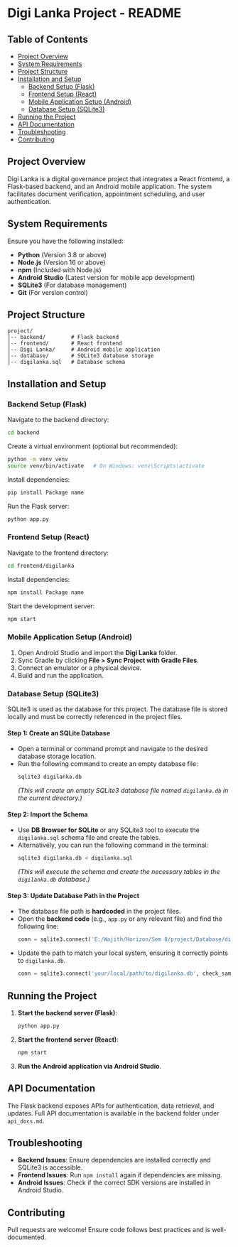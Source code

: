 # Digi Lanka Project - README

## Table of Contents
- [Project Overview](#project-overview)
- [System Requirements](#system-requirements)
- [Project Structure](#project-structure)
- [Installation and Setup](#installation-and-setup)
  - [Backend Setup (Flask)](#backend-setup-flask)
  - [Frontend Setup (React)](#frontend-setup-react)
  - [Mobile Application Setup (Android)](#mobile-application-setup-android)
  - [Database Setup (SQLite3)](#database-setup-sqlite3)
- [Running the Project](#running-the-project)
- [API Documentation](#api-documentation)
- [Troubleshooting](#troubleshooting)
- [Contributing](#contributing)

## Project Overview
Digi Lanka is a digital governance project that integrates a React frontend, a Flask-based backend, and an Android mobile application. The system facilitates document verification, appointment scheduling, and user authentication.

## System Requirements
Ensure you have the following installed:
- **Python** (Version 3.8 or above)
- **Node.js** (Version 16 or above)
- **npm** (Included with Node.js)
- **Android Studio** (Latest version for mobile app development)
- **SQLite3** (For database management)
- **Git** (For version control)

## Project Structure
```
project/
│-- backend/        # Flask backend
│-- frontend/       # React frontend
│-- Digi Lanka/     # Android mobile application
│-- database/       # SQLite3 database storage
│-- digilanka.sql   # Database schema
```

## Installation and Setup

### Backend Setup (Flask)
Navigate to the backend directory:
```sh
cd backend
```
Create a virtual environment (optional but recommended):
```sh
python -m venv venv
source venv/bin/activate   # On Windows: venv\Scripts\activate
```
Install dependencies:
```sh
pip install Package name
```
Run the Flask server:
```sh
python app.py
```

### Frontend Setup (React)
Navigate to the frontend directory:
```sh
cd frontend/digilanka
```
Install dependencies:
```sh
npm install Package name
```
Start the development server:
```sh
npm start
```

### Mobile Application Setup (Android)
1. Open Android Studio and import the **Digi Lanka** folder.
2. Sync Gradle by clicking **File > Sync Project with Gradle Files**.
3. Connect an emulator or a physical device.
4. Build and run the application.

### Database Setup (SQLite3)
SQLite3 is used as the database for this project. The database file is stored locally and must be correctly referenced in the project files.

#### **Step 1: Create an SQLite Database**
- Open a terminal or command prompt and navigate to the desired database storage location.
- Run the following command to create an empty database file:
  ```sh
  sqlite3 digilanka.db
  ```
  *(This will create an empty SQLite3 database file named `digilanka.db` in the current directory.)*

#### **Step 2: Import the Schema**
- Use **DB Browser for SQLite** or any SQLite3 tool to execute the `digilanka.sql` schema file and create the tables.
- Alternatively, you can run the following command in the terminal:
  ```sh
  sqlite3 digilanka.db < digilanka.sql
  ```
  *(This will execute the schema and create the necessary tables in the `digilanka.db` database.)*

#### **Step 3: Update Database Path in the Project**
- The database file path is **hardcoded** in the project files.
- Open the **backend code** (e.g., `app.py` or any relevant file) and find the following line:
  ```python
  conn = sqlite3.connect('E:/Wajith/Horizon/Sem 8/project/Database/digilanka.db', check_same_thread=False)
  ```
- Update the path to match your local system, ensuring it correctly points to `digilanka.db`.
  ```python
  conn = sqlite3.connect('your/local/path/to/digilanka.db', check_same_thread=False)
  ```

## Running the Project
1. **Start the backend server (Flask)**:
   ```sh
   python app.py
   ```
2. **Start the frontend server (React)**:
   ```sh
   npm start
   ```
3. **Run the Android application via Android Studio**.

## API Documentation
The Flask backend exposes APIs for authentication, data retrieval, and updates. Full API documentation is available in the backend folder under `api_docs.md`.

## Troubleshooting
- **Backend Issues**: Ensure dependencies are installed correctly and SQLite3 is accessible.
- **Frontend Issues**: Run `npm install` again if dependencies are missing.
- **Android Issues**: Check if the correct SDK versions are installed in Android Studio.

## Contributing
Pull requests are welcome! Ensure code follows best practices and is well-documented.

